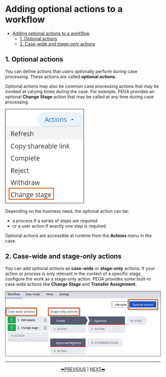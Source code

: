 # Adding optional actions to a workflow

- [Adding optional actions to a workflow](#adding-optional-actions-to-a-workflow)
    - [1. Optional actions](#1-optional-actions)
    - [2. Case-wide and stage-only actions](#2-case-wide-and-stage-only-actions)

## 1. Optional actions

You can define actions that users optionally perform during case processing. These actions are called **optional actions**.

Optional actions may also be common case processing actions that may be invoked at varying times during the case. For example, PEGA provides an optional **Change Stage** action that may be called at any time during case processing.

![change stage](../resources/change-stage.png)

Depending on the business need, the optional action can be:

- a process if a series of steps are required
- or a user action if exactly one step is required.

Optional actions are accessible at runtime from the **Actions** menu in the case.

## 2. Case-wide and stage-only actions

You can add optional actions as **case-wide** or **stage-only** actions. If your action or process is only relevant in the context of a specific stage, configure the work as a stage-only action. PEGA provides some built-in case wide actions like **Change Stage** and **Transfer Assignment**.

![case-wide and stage-only](../resources/case-wide-stage-only.png)

---
<p align=center>
    <a href="[2.2] Sizing a PEGA Platform proejct.md">⬅️PREVIOUS</a>
    |
    <a href="[2.4] Automating workflow decisions.md"> NEXT➡️</a>
</p>
